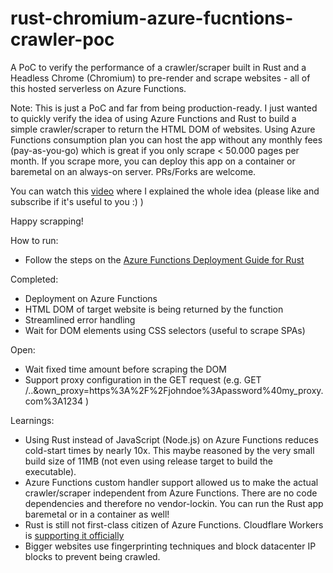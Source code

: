 # rust-chromium-azure-fucntions-crawler-poc
A PoC to verify the performance of a crawler/scraper built in Rust and a Headless Chrome (Chromium) to pre-render and scrape websites - all of this hosted serverless on Azure Functions. 

Note:
This is just a PoC and far from being production-ready. I just wanted to quickly verify the idea of using Azure Functions and Rust to build a simple crawler/scraper to return the HTML DOM of websites. Using Azure Functions consumption plan you can host the app without any monthly fees (pay-as-you-go) which is great if you only scrape < 50.000 pages per month. If you scrape more, you can deploy this app on a container or baremetal on an always-on server. PRs/Forks are welcome.

You can watch this [video](https://www.youtube.com/watch?v=f6t7XnS3Rbs) where I explained the whole idea (please like and subscribe if it's useful to you :) )

Happy scrapping!

How to run:
- Follow the steps on the [Azure Functions Deployment Guide for Rust](https://docs.microsoft.com/en-us/azure/azure-functions/create-first-function-vs-code-other?tabs=rust%2Cmacos)

Completed:
- Deployment on Azure Functions 
- HTML DOM of target website is being returned by the function
- Streamlined error handling
- Wait for DOM elements using CSS selectors (useful to scrape SPAs)

Open:
- Wait fixed time amount before scraping the DOM
- Support proxy configuration in the GET request (e.g. GET /..&own_proxy=https%3A%2F%2Fjohndoe%3Apassword%40my_proxy.com%3A1234 )

Learnings:
- Using Rust instead of JavaScript (Node.js) on Azure Functions reduces cold-start times by nearly 10x. This maybe reasoned by the very small build size of  11MB (not even using release target to build the executable).
- Azure Functions custom handler support allowed us to make the actual crawler/scraper independent from Azure Functions. There are no code dependencies and therefore no vendor-lockin. You can run the Rust app baremetal or in a container as well!
- Rust is still not first-class citizen of Azure Functions. Cloudflare Workers is [supporting it officially](https://blog.cloudflare.com/workers-rust-sdk/) 
- Bigger websites use fingerprinting techniques and block datacenter IP blocks to prevent being crawled.
